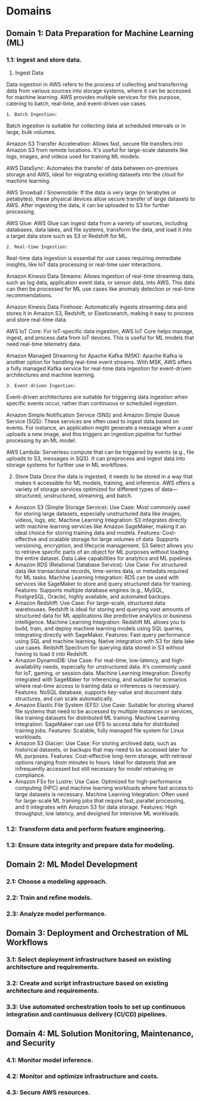 # Domains


## Domain 1: Data Preparation for Machine Learning (ML)

### 1.1: Ingest and store data.

1. Ingest Data
   
Data ingestion in AWS refers to the process of collecting and transferring data from various sources into storage systems, where it can be accessed for machine learning. AWS provides multiple services for this purpose, catering to batch, real-time, and event-driven use cases.

    1. Batch Ingestion:
Batch ingestion is suitable for collecting data at scheduled intervals or in large, bulk volumes.

Amazon S3 Transfer Acceleration: Allows fast, secure file transfers into Amazon S3 from remote locations. It's useful for large-scale datasets like logs, images, and videos used for training ML models.

AWS DataSync: Automates the transfer of data between on-premises storage and AWS, ideal for migrating existing datasets into the cloud for machine learning.

AWS Snowball / Snowmobile: If the data is very large (in terabytes or petabytes), these physical devices allow secure transfer of large datasets to AWS. After ingesting the data, it can be uploaded to S3 for further processing.

AWS Glue: AWS Glue can ingest data from a variety of sources, including databases, data lakes, and file systems, transform the data, and load it into a target data store such as S3 or Redshift for ML.

    2. Real-time Ingestion:
Real-time data ingestion is essential for use cases requiring immediate insights, like IoT data processing or real-time user interactions.

Amazon Kinesis Data Streams: Allows ingestion of real-time streaming data, such as log data, application event data, or sensor data, into AWS. This data can then be processed for ML use cases like anomaly detection or real-time recommendations.

Amazon Kinesis Data Firehose: Automatically ingests streaming data and stores it in Amazon S3, Redshift, or Elasticsearch, making it easy to process and store real-time data.

AWS IoT Core: For IoT-specific data ingestion, AWS IoT Core helps manage, ingest, and process data from IoT devices. This is useful for ML models that need real-time telemetry data.

Amazon Managed Streaming for Apache Kafka (MSK): Apache Kafka is another option for handling real-time event streams. With MSK, AWS offers a fully managed Kafka service for real-time data ingestion for event-driven architectures and machine learning.

    3. Event-driven Ingestion:
Event-driven architectures are suitable for triggering data ingestion when specific events occur, rather than continuous or scheduled ingestion.

Amazon Simple Notification Service (SNS) and Amazon Simple Queue Service (SQS): These services are often used to ingest data based on events. For instance, an application might generate a message when a user uploads a new image, and this triggers an ingestion pipeline for further processing by an ML model.

AWS Lambda: Serverless compute that can be triggered by events (e.g., file uploads to S3, messages in SQS). It can preprocess and ingest data into storage systems for further use in ML workflows.

2. Store Data
Once the data is ingested, it needs to be stored in a way that makes it accessible for ML models, training, and inference. AWS offers a variety of storage services optimized for different types of data—structured, unstructured, streaming, and batch.

* Amazon S3 (Simple Storage Service):
Use Case: Most commonly used for storing large datasets, especially unstructured data like images, videos, logs, etc.
Machine Learning Integration: S3 integrates directly with machine learning services like Amazon SageMaker, making it an ideal choice for storing training data and models.
Features:
Cost-effective and scalable storage for large volumes of data.
Supports versioning, encryption, and lifecycle management.
S3 Select allows you to retrieve specific parts of an object for ML purposes without loading the entire dataset.
Data Lake capabilities for analytics and ML pipelines.
* Amazon RDS (Relational Database Service):
Use Case: For structured data like transactional records, time-series data, or metadata required for ML tasks.
Machine Learning Integration: RDS can be used with services like SageMaker to store and query structured data for training.
Features: Supports multiple database engines (e.g., MySQL, PostgreSQL, Oracle), highly available, and automated backups.
* Amazon Redshift:
Use Case: For large-scale, structured data warehouses. Redshift is ideal for storing and querying vast amounts of structured data for ML applications like predictive analytics or business intelligence.
Machine Learning Integration: Redshift ML allows you to build, train, and deploy machine learning models using SQL queries, integrating directly with SageMaker.
Features:
Fast query performance using SQL and machine learning.
Native integration with S3 for data lake use cases.
Redshift Spectrum for querying data stored in S3 without having to load it into Redshift.
* Amazon DynamoDB:
Use Case: For real-time, low-latency, and high-availability needs, especially for unstructured data. It’s commonly used for IoT, gaming, or session data.
Machine Learning Integration: Directly integrated with SageMaker for inferencing, and suitable for scenarios where real-time access to training data or inferences is necessary.
Features: NoSQL database, supports key-value and document data structures, and can scale automatically.
* Amazon Elastic File System (EFS):
Use Case: Suitable for storing shared file systems that need to be accessed by multiple instances or services, like training datasets for distributed ML training.
Machine Learning Integration: SageMaker can use EFS to access data for distributed training jobs.
Features: Scalable, fully managed file system for Linux workloads.
* Amazon S3 Glacier:
Use Case: For storing archived data, such as historical datasets, or backups that may need to be accessed later for ML purposes.
Features: Cost-effective long-term storage, with retrieval options ranging from minutes to hours. Ideal for datasets that are infrequently accessed but still necessary for model retraining or compliance.
* Amazon FSx for Lustre:
Use Case: Optimized for high-performance computing (HPC) and machine learning workloads where fast access to large datasets is necessary.
Machine Learning Integration: Often used for large-scale ML training jobs that require fast, parallel processing, and it integrates with Amazon S3 for data storage.
Features: High throughput, low latency, and designed for intensive ML workloads.

### 1.2: Transform data and perform feature engineering.

### 1.3: Ensure data integrity and prepare data for modeling.


## Domain 2: ML Model Development

### 2.1: Choose a modeling approach.

### 2.2: Train and refine models.

### 2.3: Analyze model performance.


## Domain 3: Deployment and Orchestration of ML Workflows

### 3.1: Select deployment infrastructure based on existing architecture and requirements.

### 3.2: Create and script infrastructure based on existing architecture and requirements.

### 3.3: Use automated orchestration tools to set up continuous integration and continuous delivery (CI/CD) pipelines.


## Domain 4: ML Solution Monitoring, Maintenance, and Security

### 4.1: Monitor model inference.

### 4.2: Monitor and optimize infrastructure and costs.

### 4.3: Secure AWS resources.